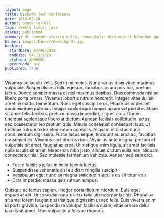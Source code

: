 ```yaml
---
layout: page
title: Dickson Tech Conference
date: 2016-05-24
author: Grace Terrell
tags: weekly links, java
status: published
summary: Ut commodo viverra nulla, consectetur dictum erat bibendum quis.
banner: images/banner/meeting-01.jpg
booking:
  startDate: 04/06/2019
  endDate: 04/11/2019
  ctyhocn: ANBHSHX
  groupCode: DTC
published: true
---
```

Vivamus ac iaculis velit. Sed ut mi metus. Nunc varius diam vitae maximus vulputate. Suspendisse a odio egestas, faucibus ipsum pulvinar, pretium lacus. Donec semper massa et nisl maximus dapibus. Duis commodo nisi ac libero porta ornare. Vivamus lobortis rutrum hendrerit. Integer vitae dui sit amet mi mattis fermentum.
Nunc eget suscipit eros. Phasellus imperdiet condimentum pulvinar. Integer scelerisque tempor ipsum vel porttitor. Etiam sit amet felis facilisis, pretium massa imperdiet, aliquet arcu. Donec tincidunt scelerisque libero at dictum. Aenean facilisis sollicitudin lectus, sed consectetur leo pretium quis. Mauris consequat consequat risus. Ut tristique rutrum tortor elementum convallis. Aliquam et nisl ac nunc condimentum dignissim. Fusce lacus neque, tincidunt eu urna ac, faucibus consequat ex. Vivamus sed lobortis risus. Vivamus ante magna, pretium id vulputate sit amet, feugiat ac eros. Ut tristique enim ligula, sit amet facilisis nulla iaculis sit amet. Maecenas nibh justo, aliquet dictum nulla non, aliquam consectetur nisl. Sed molestie fermentum vehicula. Aenean sed sem orci.

* Fusce facilisis tellus in dolor lacinia luctus
* Suspendisse venenatis nisl eu diam fringilla suscipit
* Vestibulum eget nunc eu magna sollicitudin iaculis eu efficitur velit
* Cras imperdiet massa quis rutrum tempus.

Quisque ac lectus sapien. Integer porta dictum interdum. Duis eget imperdiet elit. Ut convallis mauris vitae felis ullamcorper lacinia. Phasellus sit amet lorem feugiat nisi tristique dignissim ut nec felis. Duis viverra enim id porta gravida. Suspendisse volutpat facilisis quam, vitae ornare dolor iaculis sit amet. Nam vulputate a felis ac rhoncus.
